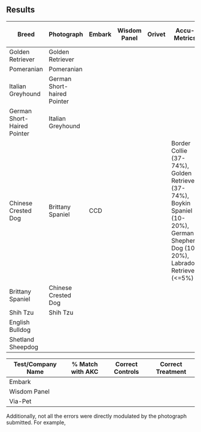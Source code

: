 ## Results

| Breed                       | Photograph                 | Embark  | Wisdom Panel | Orivet | Accu-Metrics | DNA My Dog | Darwin's Arc |
| --------------------------- | -------------------------- |---------| -------------| -------| ------------ | -----------| ------------ |
| Golden Retriever            | Golden Retriever           |
| Pomeranian                  | Pomeranian                 |
| Italian Greyhound           | German Short-haired Pointer|
| German Short-Haired Pointer | Italian Greyhound          |
| Chinese Crested Dog         | Brittany Spaniel           | CCD |              |         | Border Collie (37-74%), Golden Retriever (37-74%), Boykin Spaniel (10-20%), German Shepherd Dog (10-20%), Labrador Retriever (<=5%) |
| Brittany Spaniel            | Chinese Crested Dog        |
| Shih Tzu                    | Shih Tzu                   |
| English Bulldog | |||
| Shetland Sheepdog | |||



| Test/Company Name | % Match with AKC | Correct Controls | Correct Treatment | 
| ----------------- | ---------------- | ---------------- | ----------------- |
| Embark            | | |
| Wisdom Panel      | | |
| Via-Pet           

Additionally, not all the errors were directly modulated by the photograph submitted.
For example, 
